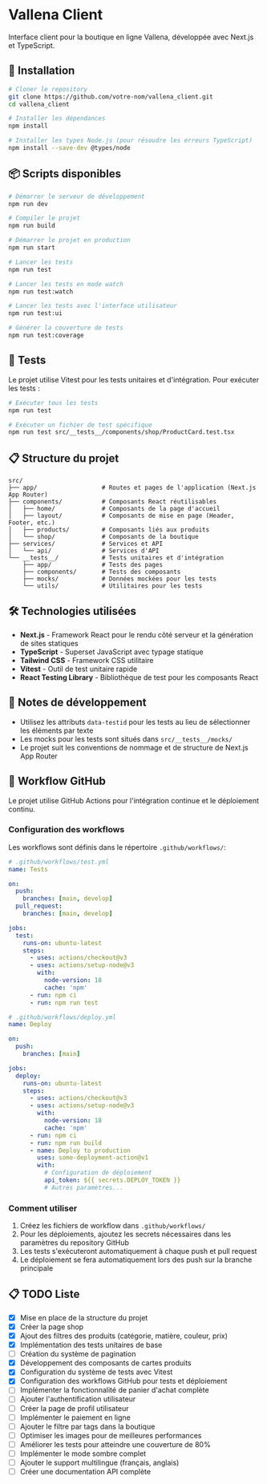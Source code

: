 # Vallena Client

Interface client pour la boutique en ligne Vallena, développée avec Next.js et TypeScript.

## 🚀 Installation

```bash
# Cloner le repository
git clone https://github.com/votre-nom/vallena_client.git
cd vallena_client

# Installer les dépendances
npm install

# Installer les types Node.js (pour résoudre les erreurs TypeScript)
npm install --save-dev @types/node
```

## 📦 Scripts disponibles

```bash
# Démarrer le serveur de développement
npm run dev

# Compiler le projet
npm run build

# Démarrer le projet en production
npm run start

# Lancer les tests
npm run test

# Lancer les tests en mode watch
npm run test:watch

# Lancer les tests avec l'interface utilisateur
npm run test:ui

# Générer la couverture de tests
npm run test:coverage
```

## 🧪 Tests

Le projet utilise Vitest pour les tests unitaires et d'intégration. Pour exécuter les tests :

```bash
# Exécuter tous les tests
npm run test

# Exécuter un fichier de test spécifique
npm run test src/__tests__/components/shop/ProductCard.test.tsx
```

## 📋 Structure du projet

```
src/
├── app/                  # Routes et pages de l'application (Next.js App Router)
├── components/           # Composants React réutilisables
│   ├── home/             # Composants de la page d'accueil
│   ├── layout/           # Composants de mise en page (Header, Footer, etc.)
│   ├── products/         # Composants liés aux produits
│   └── shop/             # Composants de la boutique
├── services/             # Services et API
│   └── api/              # Services d'API
└── __tests__/            # Tests unitaires et d'intégration
    ├── app/              # Tests des pages
    ├── components/       # Tests des composants
    ├── mocks/            # Données mockées pour les tests
    └── utils/            # Utilitaires pour les tests
```

## 🛠️ Technologies utilisées

- **Next.js** - Framework React pour le rendu côté serveur et la génération de sites statiques
- **TypeScript** - Superset JavaScript avec typage statique
- **Tailwind CSS** - Framework CSS utilitaire
- **Vitest** - Outil de test unitaire rapide
- **React Testing Library** - Bibliothèque de test pour les composants React

## 📝 Notes de développement

- Utilisez les attributs `data-testid` pour les tests au lieu de sélectionner les éléments par texte
- Les mocks pour les tests sont situés dans `src/__tests__/mocks/`
- Le projet suit les conventions de nommage et de structure de Next.js App Router

## 🔄 Workflow GitHub

Le projet utilise GitHub Actions pour l'intégration continue et le déploiement continu.

### Configuration des workflows

Les workflows sont définis dans le répertoire `.github/workflows/`:

```yaml
# .github/workflows/test.yml
name: Tests

on:
  push:
    branches: [main, develop]
  pull_request:
    branches: [main, develop]

jobs:
  test:
    runs-on: ubuntu-latest
    steps:
      - uses: actions/checkout@v3
      - uses: actions/setup-node@v3
        with:
          node-version: 18
          cache: 'npm'
      - run: npm ci
      - run: npm run test
```

```yaml
# .github/workflows/deploy.yml
name: Deploy

on:
  push:
    branches: [main]

jobs:
  deploy:
    runs-on: ubuntu-latest
    steps:
      - uses: actions/checkout@v3
      - uses: actions/setup-node@v3
        with:
          node-version: 18
          cache: 'npm'
      - run: npm ci
      - run: npm run build
      - name: Deploy to production
        uses: some-deployment-action@v1
        with:
          # Configuration de déploiement
          api_token: ${{ secrets.DEPLOY_TOKEN }}
          # Autres paramètres...
```

### Comment utiliser

1. Créez les fichiers de workflow dans `.github/workflows/`
2. Pour les déploiements, ajoutez les secrets nécessaires dans les paramètres du repository GitHub
3. Les tests s'exécuteront automatiquement à chaque push et pull request
4. Le déploiement se fera automatiquement lors des push sur la branche principale

## 📋 TODO Liste

- [X] Mise en place de la structure du projet
- [X] Créer la page shop
- [X] Ajout des filtres des produits (catégorie, matière, couleur, prix)
- [X] Implémentation des tests unitaires de base
- [ ] Création du système de pagination
- [X] Développement des composants de cartes produits
- [X] Configuration du système de tests avec Vitest
- [X] Configuration des workflows GitHub pour tests et déploiement
- [ ] Implémenter la fonctionnalité de panier d'achat complète
- [ ] Ajouter l'authentification utilisateur
- [ ] Créer la page de profil utilisateur
- [ ] Implémenter le paiement en ligne
- [ ] Ajouter le filtre par tags dans la boutique
- [ ] Optimiser les images pour de meilleures performances
- [ ] Améliorer les tests pour atteindre une couverture de 80%
- [ ] Implémenter le mode sombre complet
- [ ] Ajouter le support multilingue (français, anglais)
- [ ] Créer une documentation API complète
